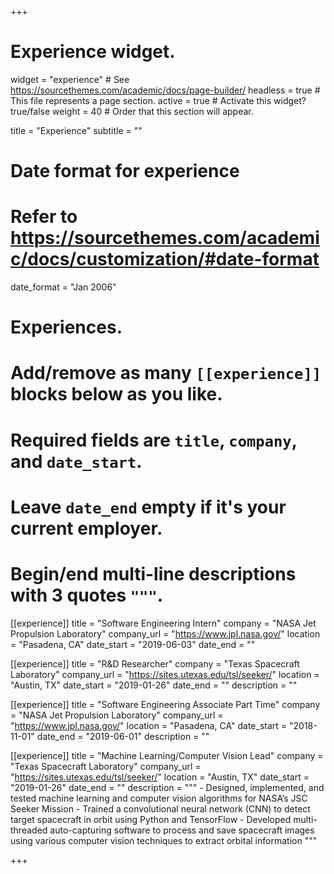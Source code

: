 +++
# Experience widget.
widget = "experience"  # See https://sourcethemes.com/academic/docs/page-builder/
headless = true  # This file represents a page section.
active = true  # Activate this widget? true/false
weight = 40  # Order that this section will appear.

title = "Experience"
subtitle = ""

# Date format for experience
#   Refer to https://sourcethemes.com/academic/docs/customization/#date-format
date_format = "Jan 2006"

# Experiences.
#   Add/remove as many `[[experience]]` blocks below as you like.
#   Required fields are `title`, `company`, and `date_start`.
#   Leave `date_end` empty if it's your current employer.
#   Begin/end multi-line descriptions with 3 quotes `"""`.
[[experience]]
  title = "Software Engineering Intern"
  company = "NASA Jet Propulsion Laboratory"
  company_url = "https://www.jpl.nasa.gov/"
  location = "Pasadena, CA"
  date_start = "2019-06-03"
  date_end = ""

[[experience]]
  title = "R&D Researcher"
  company = "Texas Spacecraft Laboratory"
  company_url = "https://sites.utexas.edu/tsl/seeker/"
  location = "Austin, TX"
  date_start = "2019-01-26"
  date_end = ""
  description = ""

[[experience]]
  title = "Software Engineering Associate Part Time"
  company = "NASA Jet Propulsion Laboratory"
  company_url = "https://www.jpl.nasa.gov/"
  location = "Pasadena, CA"
  date_start = "2018-11-01"
  date_end = "2019-06-01"
  description = ""
  

[[experience]]
  title = "Machine Learning/Computer Vision Lead"
  company = "Texas Spacecraft Laboratory"
  company_url = "https://sites.utexas.edu/tsl/seeker/"
  location = "Austin, TX"
  date_start = "2019-01-26"
  date_end = ""
  description = """
    - Designed, implemented, and tested machine learning and computer vision
  algorithms for NASA’s JSC Seeker Mission
    - Trained a convolutional neural network (CNN) to detect target spacecraft in
  orbit using Python and TensorFlow
    - Developed multi-threaded auto-capturing software to process and save
  spacecraft images using various computer vision techniques to extract orbital
  information
  """

+++
